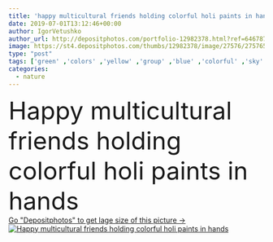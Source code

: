 ```yaml
---
title: 'happy multicultural friends holding colorful holi paints in hands '
date: 2019-07-01T13:12:46+00:00
author: IgorVetushko
author_url: http://depositphotos.com/portfolio-12982378.html?ref=64678756
image: https://st4.depositphotos.com/thumbs/12982378/image/27576/275765260/api_thumb_450.jpg?forcejpeg=true
type: "post"
tags: ['green' ,'colors' ,'yellow' ,'group' ,'blue' ,'colorful' ,'sky' ,'festive' ,'happy' ,'bright' ,'holding' ,'art' ,'summer' ,'women' ,'outdoors' ,'cheerful' ,'nature' ,'caucasian' ,'smile' ,'girls' ,'orange' ,'natural' ,'hands' ,'Men' ,'pink' ,'emotion' ,'emotional' ,'together' ,'togetherness' ,'friends' ,'clouds' ,'outside' ,'powder' ,'casual' ,'handsome' ,'daylight' ,'dust' ,'paints' ,'daytime' ,'summertime' ,'multicultural' ,'multiethnic' ,'Holi' ,'copy space' ,'young adult' ,'african american' ,'four people' ,'black man' ,'white T shirts' ]
categories: 
  - nature
---
```

<div aling="center">
            <font size="60"> Happy multicultural friends holding colorful holi paints in hands</font>   
</div>
<div>
    <a href='https://depositphotos.com/275765260/stock-photo-happy-multicultural-friends-holding-colorful.html?ref=64678756' target=_blank > Go "Depositphotos" to get lage size of this picture ->
        <img href='https://depositphotos.com/275765260/stock-photo-happy-multicultural-friends-holding-colorful.html?ref=64678756' src='https://st4.depositphotos.com/12982378/27576/i/950/depositphotos_275765260-stock-photo-happy-multicultural-friends-holding-colorful.jpg?forcejpeg=true' alt='Happy multicultural friends holding colorful holi paints in hands' >
    </a>
</div>
